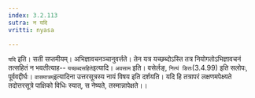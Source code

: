 ```yaml
---
index: 3.2.113
sutra: न यदि
vritti: nyasa

---
```

`यदि` इति। सती सप्तमीयम्। अभिज्ञावचनञ्चानुवर्त्तते। तेन यत्र यच्छब्दोऽस्ति तत्र नियोगतोऽभिज्ञावचनं तत्सहितं न भवतीत्याह-- `यच्छब्दसहिते`इत्यादि। `अवसाम` इति। वसेर्लङ्, `नित्यं ङितः`(3.4.99) इति सलोपः, पूर्ववद्दीर्घः। `वासमात्रम्`इत्यादिना उत्तरसूत्रस्य नायं विषय इति दर्शयति। यदि हि तत्रापरं लक्षणमपेक्ष्यते तदोत्तरसूत्रे पाक्षिको विधिः स्यात्, स नेष्यते, तस्मान्नापेक्षते।।